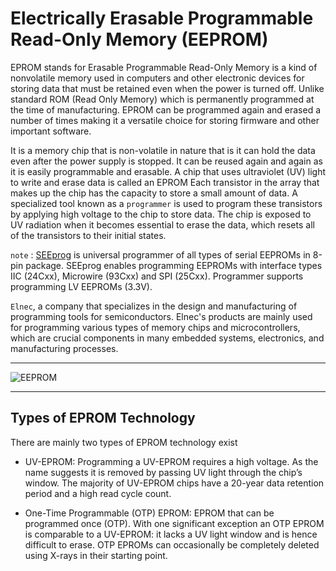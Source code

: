 # Electrically Erasable Programmable Read-Only Memory (EEPROM)

EPROM stands for Erasable Programmable Read-Only Memory is a kind of nonvolatile memory used in computers and other electronic devices for storing data that must be retained even when the power is turned off. Unlike standard ROM (Read Only Memory) which is permanently programmed at the time of manufacturing. EPROM can be programmed again and erased a number of times making it a versatile choice for storing firmware and other important software.

It is a memory chip that is non-volatile in nature that is it can hold the data even after the power supply is stopped. It can be reused again and again as it is easily programmable and erasable. A chip that uses ultraviolet (UV) light to write and erase data is called an EPROM Each transistor in the array that makes up the chip has the capacity to store a small amount of data. A specialized tool known as a `programmer` is used to program these transistors by applying high voltage to the chip to store data. The chip is exposed to UV radiation when it becomes essential to erase the data, which resets all of the transistors to their initial states.

`note` : [SEEprog](<https://www.elnec.com/en/products/specialized-programmers/seeprog/#:~:text=SEEprog%20is%20universal%20programmer%20of,LV%20EEPROMs%20(3.3V).>) is universal programmer of all types of serial EEPROMs in 8-pin package. SEEprog enables programming EEPROMs with interface types IIC (24Cxx), Microwire (93Cxx) and SPI (25Cxx). Programmer supports programming LV EEPROMs (3.3V).

`Elnec`, a company that specializes in the design and manufacturing of programming tools for semiconductors. Elnec's products are mainly used for programming various types of memory chips and microcontrollers, which are crucial components in many embedded systems, electronics, and manufacturing processes.

---

![EEPROM](https://upload.wikimedia.org/wikipedia/commons/7/71/AT24C02_EEPROM_1480355_6_7_HDR_Enhancer.jpg)

---

## Types of EPROM Technology

There are mainly two types of EPROM technology exist

- UV-EPROM: Programming a UV-EPROM requires a high voltage. As the name suggests it is removed by passing UV light through the chip’s window. The majority of UV-EPROM chips have a 20-year data retention period and a high read cycle count.

- One-Time Programmable (OTP) EPROM: EPROM that can be programmed once (OTP). With one significant exception an OTP EPROM is comparable to a UV-EPROM: it lacks a UV light window and is hence difficult to erase. OTP EPROMs can occasionally be completely deleted using X-rays in their starting point.


